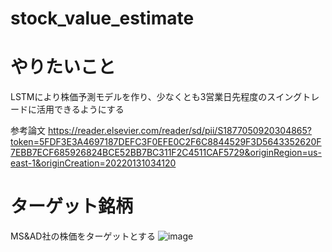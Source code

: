 # stock_value_estimate
# やりたいこと
LSTMにより株価予測モデルを作り、少なくとも3営業日先程度のスイングトレードに活用できるようにする

参考論文
https://reader.elsevier.com/reader/sd/pii/S1877050920304865?token=5FDF3E3A4697187DEFC3F0EFE0C2F6C8844529F3D5643352620F7EBB7ECF685926824BCE52BB7BC311F2C4511CAF5729&originRegion=us-east-1&originCreation=20220131034120


# ターゲット銘柄
MS&AD社の株価をターゲットとする
![image](https://github.com/Shinichi0713/stock_value_estimate/assets/61480734/b842a2bd-12bf-4728-a117-1ff155a63d1c)


